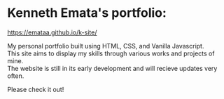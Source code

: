 #   Kenneth Emata's portfolio:  

https://emataa.github.io/k-site/

My personal portfolio built using HTML, CSS, and Vanilla Javascript.  
This site aims to display my skills through various works and projects of mine.  
The website is still in its early development and will recieve updates very often.

Please check it out! 

